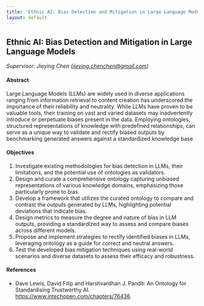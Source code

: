 ```yaml
---
title: 'Ethnic AI: Bias Detection and Mitigation in Large Language Models'
layout: default
---
```


## Ethnic AI: Bias Detection and Mitigation in Large Language Models
*Supervisor: Jieying Chen (jieying.chenchen@gmail.com)*

#### Abstract 
Large Language Models (LLMs) are widely used in diverse applications ranging from information retrieval to content creation has underscored the importance of their reliability and neutrality. While LLMs have proven to be valuable tools, their training on vast and varied datasets may inadvertently introduce or perpetuate biases present in the data. Employing ontologies, structured representations of knowledge with predefined relationships, can serve as a unique way to validate and rectify biased outputs by benchmarking generated answers against a standardized knowledge base

#### Objectives
1. Investigate existing methodologies for bias detection in LLMs, their limitations, and the potential use of ontologies as validators.
2. Design and curate a comprehensive ontology capturing unbiased representations of various knowledge domains, emphasizing those particularly prone to bias.
3. Develop a framework that utilizes the curated ontology to compare and contrast the outputs generated by LLMs, highlighting potential deviations that indicate bias.
4. Design metrics to measure the degree and nature of bias in LLM outputs, providing a standardized way to assess and compare biases across different models.
5. Propose and implement strategies to rectify identified biases in LLMs, leveraging ontology as a guide for correct and neutral answers.
6. Test the developed bias mitigation techniques using real-world scenarios and diverse datasets to assess their efficacy and robustness.


#### References
- Dave Lewis, David Filip and Harshvardhan J. Pandit: An Ontology for Standardising Trustworthy AI. https://www.intechopen.com/chapters/76436.
